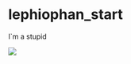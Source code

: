 # lephiophan_start
I`m a stupid
<div><img src="https://avatars.mds.yandex.net/get-zen_doc/248942/pub_5c94e71a62c99e00b3e1d0cf_5c94e71db3119921e9d37a81/scale_1200">

